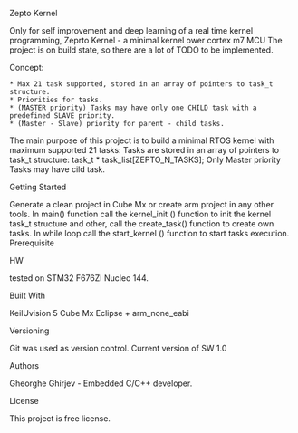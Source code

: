Zepto Kernel

Only for self improvement and deep learning of a real time kernel programming, Zeprto Kernel -  a minimal kernel ower cortex m7 MCU
The project is on build state, so there are a lot of TODO to be implemented.

Concept:

    * Max 21 task supported, stored in an array of pointers to task_t structure.
    * Priorities for tasks.
    * (MASTER priority) Tasks may have only one CHILD task with a predefined SLAVE priority.
    * (Master - Slave) priority for parent - child tasks.  

The main purpose of this project is to build a minimal RTOS kernel with maximum supported 21 tasks: Tasks are stored in an array of pointers to task_t structure: task_t * task_list[ZEPTO_N_TASKS];
Only Master priority Tasks may have cild task. 

Getting Started

Generate a clean project in Cube Mx or create arm project in any other tools.
In main() function call the kernel_init () function to init the kernel task_t structure and other, call the create_task() function to create own tasks. 
In while loop call the start_kernel () function to start tasks execution.
Prerequisite

HW

tested on STM32 F676ZI Nucleo 144.

Built With

KeilUvision 5
Cube Mx
Eclipse + arm_none_eabi


Versioning

Git was used as version control. Current version of SW 1.0

Authors

Gheorghe Ghirjev - Embedded C/C++ developer.

License

This project is free license.



